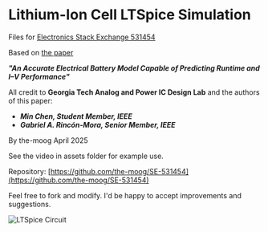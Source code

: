# Lithium-Ion Cell LTSpice Simulation

Files for [Electronics Stack Exchange 531454](https://electronics.stackexchange.com/questions/531454/lithium-ion-battery-model-in-ltspice)

Based on [the paper](https://rincon-mora.gatech.edu/publicat/jrnls/tec05_batt_mdl.pdf)

***"An Accurate Electrical Battery Model Capable of Predicting Runtime and I–V Performance"***

All credit to **Georgia Tech Analog and Power IC Design Lab** and the authors of this paper:

* ***Min Chen, Student Member, IEEE***
* ***Gabriel A. Rincón-Mora, Senior Member, IEEE***

By the-moog  April 2025

See the video in assets folder for example use.

Repository: [https://github.com/the-moog/SE-531454](https://github.com/the-moog/SE-531454)

Feel free to fork and modify. I'd be happy to accept improvements and suggestions.


![LTSpice Circuit](https://i.sstatic.net/wiiKQCDY.png)


